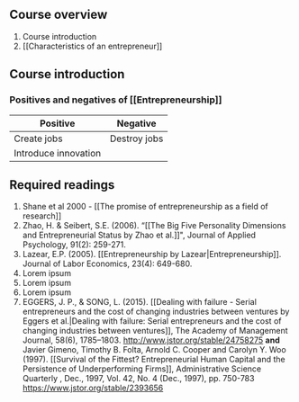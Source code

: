 ## Course overview
1. Course introduction
2. [[Characteristics of an entrepreneur]]
## Course introduction
### Positives and negatives of [[Entrepreneurship]]
| Positive             | Negative     |
| -------------------- | ------------ |
| Create jobs          | Destroy jobs |
| Introduce innovation |              |
## Required readings
1. Shane et al 2000 - [[The promise of entrepreneurship as a field of research]]
2. Zhao, H. & Seibert, S.E. (2006). “[[The Big Five Personality Dimensions and Entrepreneurial Status by Zhao et al.]]", Journal of Applied Psychology, 91(2): 259-271. 
3. Lazear, E.P. (2005). [[Entrepreneurship by Lazear|Entrepreneurship]]. Journal of Labor Economics, 23(4): 649-680.
4. Lorem ipsum
5. Lorem ipsum
6. Lorem ipsum
7. EGGERS, J. P., & SONG, L. (2015). [[Dealing with failure - Serial entrepreneurs and the cost of changing industries between ventures by Eggers et al.|Dealing with failure: Serial entrepreneurs and the cost of changing industries between ventures]], The Academy of Management Journal, 58(6), 1785–1803. http://www.jstor.org/stable/24758275 **and** Javier Gimeno, Timothy B. Folta, Arnold C. Cooper and Carolyn Y. Woo (1997). [[Survival of the Fittest? Entrepreneurial Human Capital and the Persistence of Underperforming Firms]], Administrative Science Quarterly , Dec., 1997, Vol. 42, No. 4 (Dec., 1997), pp. 750-783 https://www.jstor.org/stable/2393656